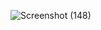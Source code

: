 ![Screenshot (148)](https://user-images.githubusercontent.com/73925287/227193954-0b6d0fce-6dfe-467c-bbc3-2b88bb28ee54.png)
